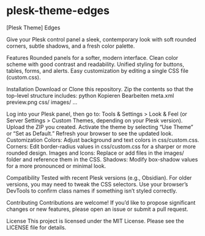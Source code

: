 # plesk-theme-edges

[Plesk Theme] Edges

Give your Plesk control panel a sleek, contemporary look with soft rounded corners, subtle shadows, and a fresh color palette.


Features
Rounded panels for a softer, modern interface.
Clean color scheme with good contrast and readability.
Unified styling for buttons, tables, forms, and alerts.
Easy customization by editing a single CSS file (custom.css).

Installation
Download or Clone this repository.
Zip the contents so that the top-level structure includes:
python
Kopieren
Bearbeiten
meta.xml
preview.png
css/
images/
...

Log into your Plesk panel, then go to:
Tools & Settings > Look & Feel (or Server Settings > Custom Themes, depending on your Plesk version).
Upload the ZIP you created.
Activate the theme by selecting “Use Theme” or “Set as Default.”
Refresh your browser to see the updated look.
Customization
Colors: Adjust background and text colors in css/custom.css.
Corners: Edit border-radius values in css/custom.css for a sharper or more rounded design.
Images and Icons: Replace or add files in the images/ folder and reference them in the CSS.
Shadows: Modify box-shadow values for a more pronounced or minimal look.

Compatibility
Tested with recent Plesk versions (e.g., Obsidian).
For older versions, you may need to tweak the CSS selectors. Use your browser’s DevTools to confirm class names if something isn’t styled correctly.

Contributing
Contributions are welcome! If you’d like to propose significant changes or new features, please open an issue or submit a pull request.

License
This project is licensed under the MIT License. Please see the LICENSE file for details.

